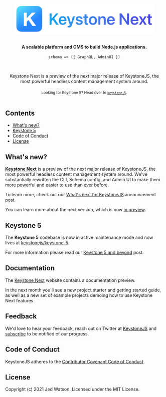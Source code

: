 <div align="center">
  <img src="website/static/readme-header-next.png" width="445">
  <br><br>
  <p><b>A scalable platform and CMS to build Node.js applications.</b></p>
  <p><code>schema => ({ GraphQL, AdminUI })</code></p>
  <br>
  <p>Keystone Next is a preview of the next major release of KeystoneJS, the most powerful headless content management system around.</p>
  <sub>Looking for Keystone 5? Head over to <a href="https://github.com/keystonejs/keystone-5"><code>keystone-5</code></a>.</sub>
  <br>
</div>
<br>

<!-- ![CI](https://github.com/keystonejs/keystone/workflows/CI/badge.svg) -->
<!-- [![slack](https://keystone-community.now.sh//badge.svg)](https://keystone-community.now.sh/) -->
<!-- [![Supported by Thinkmill](https://thinkmill.github.io/badge/heart.svg)](http://thinkmill.com.au/?utm_source=github&utm_medium=badge&utm_campaign=react-select) -->

## Contents

- [What's new?](#whats-new)
- [Keystone 5](#keystone-5)
- [Code of Conduct](#code-of-conduct)
- [License](#license)

## What's new?

**[Keystone Next](http://next.keystonejs.com)** is a preview of the next major release of KeystoneJS, the most powerful headless content management system around. We've substantially rewritten the CLI, Schema config, and Admin UI to make them more powerful and easier to use than ever before.

To learn more, check out our [What's next for KeystoneJS](https://github.com/keystonejs/keystone/issues/4962) announcement post.

You can learn more about the next version, which is now [in preview](https://next.keystonejs.com/roadmap).

## Keystone 5

The **Keystone 5** codebase is now in active maintenance mode and now lives at [keystonejs/keystone-5](https://github.com/keystonejs/keystone-5).

For more information please read our [Keystone 5 and beyond](https://github.com/keystonejs/keystone-5/issues/21) post.

<!-- ## Getting Started -->
<!-- TBC -->

## Documentation

The [Keystone Next](https://next.keystonejs.com/whats-new) website contains a documentation preview.

In the next month you'll see a new project starter and getting started guide, as well as a new set of example projects demoing how to use Keystone Next features.

## Feedback

We'd love to hear your feedback, reach out on Twitter at [KeystoneJS](https://twitter.com/keystonejs) and [subscribe](https://next.keystonejs.com/roadmap#project-status) to be notified of our progress.

<!-- ## Version control -->
<!-- TBC -->

<!-- ## Contributing -->
<!-- TBC -->

<!-- ### Demo Projects -->
<!-- TBC -->

<!-- ### Development Practices -->
<!-- TBC -->

<!-- ### Setup -->
<!-- TBC -->

<!-- ### Testing -->
<!-- TBC -->

<!-- ### Unit Tests -->
<!-- TBC -->

<!-- ### End-to-End Tests -->
<!-- TBC -->

## Code of Conduct

KeystoneJS adheres to the [Contributor Covenant Code of Conduct](/code-of-conduct.md).

## License

Copyright (c) 2021 Jed Watson. Licensed under the MIT License.
